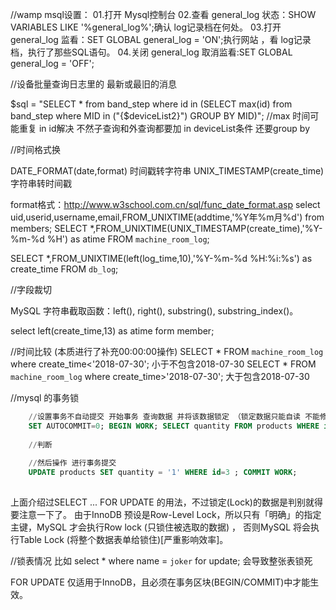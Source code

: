 //wamp msql设置：
01.打开 Mysql控制台
02.查看 general_log 状态：SHOW VARIABLES LIKE '%general_log%';确认 log记录档在何处。
03.打开 general_log 监看：SET GLOBAL general_log = 'ON';执行网站 ，看 log记录档，执行了那些SQL语句。
04.关闭 general_log 取消监看:SET GLOBAL general_log = 'OFF';


//设备批量查询日志里的  最新或最旧的消息 

$sql = "SELECT * from band_step where id in (SELECT  max(id) from band_step where MID in (\"{$deviceList2}\") GROUP BY MID)";  //max 时间可能重复 in id解决 不然子查询和外查询都要加 in deviceList条件 还要group by


//时间格式换  

DATE_FORMAT(date,format)  时间戳转字符串
UNIX_TIMESTAMP(create_time)  字符串转时间戳

format格式：http://www.w3school.com.cn/sql/func_date_format.asp
select uid,userid,username,email,FROM_UNIXTIME(addtime,'%Y年%m月%d') from members;
SELECT *,FROM_UNIXTIME(UNIX_TIMESTAMP(create_time),'%Y-%m-%d %H') as atime FROM `machine_room_log`;

SELECT *,FROM_UNIXTIME(left(log_time,10),'%Y-%m-%d %H:%i:%s') as create_time FROM `db_log`;


//字段裁切

MySQL 字符串截取函数：left(), right(), substring(), substring_index()。

select left(create_time,13) as atime form member; 

//时间比较 (本质进行了补充00:00:00操作)
SELECT * FROM `machine_room_log` where create_time<'2018-07-30';
小于不包含2018-07-30
SELECT * FROM `machine_room_log` where create_time>'2018-07-30';
大于包含2018-07-30 


//mysql 的事务锁
```sql
    //设置事务不自动提交 开始事务 查询数据 并将该数据锁定 （锁定数据只能自读 不能修改删除）
    SET AUTOCOMMIT=0; BEGIN WORK; SELECT quantity FROM products WHERE id=3 FOR UPDATE; 
    
    //判断
    
    //然后操作 进行事务提交
    UPDATE products SET quantity = '1' WHERE id=3 ; COMMIT WORK;
    
```
上面介绍过SELECT ... FOR UPDATE 的用法，不过锁定(Lock)的数据是判别就得要注意一下了。
由于InnoDB 预设是Row-Level Lock，所以只有「明确」的指定主键，MySQL 才会执行Row lock (只锁住被选取的数据) ，
否则MySQL 将会执行Table Lock (将整个数据表单给锁住)[严重影响效率]。

//锁表情况 比如 select * where name = `joker` for update; 会导致整张表锁死

FOR UPDATE 仅适用于InnoDB，且必须在事务区块(BEGIN/COMMIT)中才能生效。




